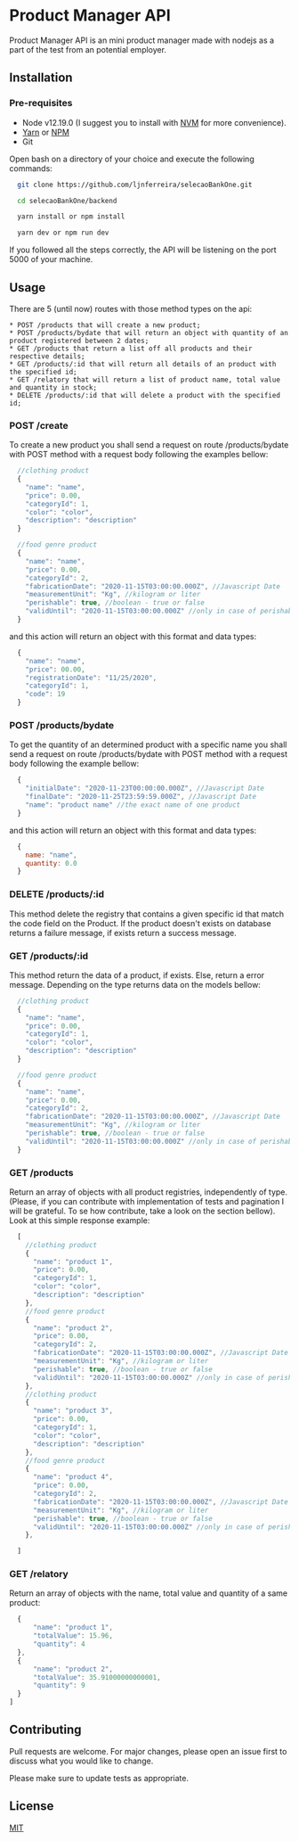 # Product Manager API

Product Manager API is an mini product manager made with nodejs as a part of the test from an potential employer.

## Installation

### Pre-requisites
  
  * Node v12.19.0 (I suggest you to install with [NVM](https://github.com/nvm-sh/nvm/blob/master/README.md) for more convenience).
  * [Yarn](https://yarnpkg.com/) or [NPM](https://www.npmjs.com/)
  * Git

  Open bash on a directory of your choice and execute the following commands:
  
  ```bash
    git clone https://github.com/ljnferreira/selecaoBankOne.git
  ```

  ```bash
    cd selecaoBankOne/backend
  ```

  ```bash
    yarn install or npm install
  ```

  ```bash
    yarn dev or npm run dev
  ```

  If you followed all the steps correctly, the API will be listening on the port 5000 of your machine.

## Usage

  There are 5 (until now) routes with those method types on the api:
  
    * POST /products that will create a new product;
    * POST /products/bydate that will return an object with quantity of an product registered between 2 dates;
    * GET /products that return a list off all products and their respective details;
    * GET /products/:id that will return all details of an product with the specified id;
    * GET /relatory that will return a list of product name, total value and quantity in stock;
    * DELETE /products/:id that will delete a product with the specified id;



  ### POST /create

  To create a new product you shall send a request on route /products/bydate with POST method with a request body following the examples bellow:

  ```javascript
    //clothing product
    {
      "name": "name",
      "price": 0.00,
      "categoryId": 1,
      "color": "color",
      "description": "description"
    }

    //food genre product
    {
      "name": "name",
      "price": 0.00,
      "categoryId": 2,
      "fabricationDate": "2020-11-15T03:00:00.000Z", //Javascript Date
      "measurementUnit": "Kg", //kilogram or liter
      "perishable": true, //boolean - true or false
      "validUntil": "2020-11-15T03:00:00.000Z" //only in case of perishable be true
    }
  ```
  and this action will return an object with this format and data types:

  ```javascript
    {
      "name": "name",
      "price": 00.00,
      "registrationDate": "11/25/2020",
      "categoryId": 1,
      "code": 19
    }
  ```

  ### POST /products/bydate

  To get the quantity of an determined product with a specific name you shall send a request on
  route /products/bydate with POST method with a request body following the example bellow:

  ```javascript
    {
      "initialDate": "2020-11-23T00:00:00.000Z", //Javascript Date
      "finalDate": "2020-11-25T23:59:59.000Z", //Javascript Date
      "name": "product name" //the exact name of one product
    }
  ```

  and this action will return an object with this format and data types:

  ```javascript
    {
      name: "name",
      quantity: 0.0
    }
  ```

  ### DELETE /products/:id

  This method delete the registry that contains a given specific id that match the code field on the Product. If the product doesn't exists on database returns a failure message, if exists return a success message.

  ### GET /products/:id

  This method return the data of a product, if exists. Else, return a error message. Depending on the type returns data on the models bellow:

  ```javascript
    //clothing product
    {
      "name": "name",
      "price": 0.00,
      "categoryId": 1,
      "color": "color",
      "description": "description"
    }

    //food genre product
    {
      "name": "name",
      "price": 0.00,
      "categoryId": 2,
      "fabricationDate": "2020-11-15T03:00:00.000Z", //Javascript Date
      "measurementUnit": "Kg", //kilogram or liter
      "perishable": true, //boolean - true or false
      "validUntil": "2020-11-15T03:00:00.000Z" //only in case of perishable be true
    }
  ```

  ### GET /products

  Return an array of objects with all product registries, independently of type. 
  (Please, if you can contribute with implementation of tests and pagination I will be grateful.
  To se how contribute, take a look on the section bellow). Look at this simple response example: 

  ```javascript
    [
      //clothing product
      {
        "name": "product 1",
        "price": 0.00,
        "categoryId": 1,
        "color": "color",
        "description": "description"
      },
      //food genre product
      {
        "name": "product 2",
        "price": 0.00,
        "categoryId": 2,
        "fabricationDate": "2020-11-15T03:00:00.000Z", //Javascript Date
        "measurementUnit": "Kg", //kilogram or liter
        "perishable": true, //boolean - true or false
        "validUntil": "2020-11-15T03:00:00.000Z" //only in case of perishable be true
      },
      //clothing product
      {
        "name": "product 3",
        "price": 0.00,
        "categoryId": 1,
        "color": "color",
        "description": "description"
      },
      //food genre product
      {
        "name": "product 4",
        "price": 0.00,
        "categoryId": 2,
        "fabricationDate": "2020-11-15T03:00:00.000Z", //Javascript Date
        "measurementUnit": "Kg", //kilogram or liter
        "perishable": true, //boolean - true or false
        "validUntil": "2020-11-15T03:00:00.000Z" //only in case of perishable be true
      },

    ]
  ```

  ### GET /relatory

  Return an array of objects with the name, total value and quantity of a same product: 

  ```javascript
    {
        "name": "product 1",
        "totalValue": 15.96,
        "quantity": 4
    },
    {
        "name": "product 2",
        "totalValue": 35.91000000000001,
        "quantity": 9
    }
]
  
  ```

## Contributing
Pull requests are welcome. For major changes, please open an issue first to discuss what you would like to change.

Please make sure to update tests as appropriate.

## License
[MIT](https://choosealicense.com/licenses/mit/)